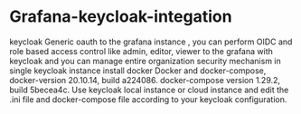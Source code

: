 # Grafana-keycloak-integation
keycloak Generic oauth to the grafana instance , you can perform OIDC and role based access control like admin, editor, viewer to the grafana with keycloak and you can manage entire organization security mechanism in single keycloak instance
install docker Docker and docker-compose, 
docker-version 20.10.14, build a224086.
docker-compose version 1.29.2, build 5becea4c.
Use keycloak local instance or cloud instance and edit the .ini file and docker-compose file according to your keycloak configuration. 
